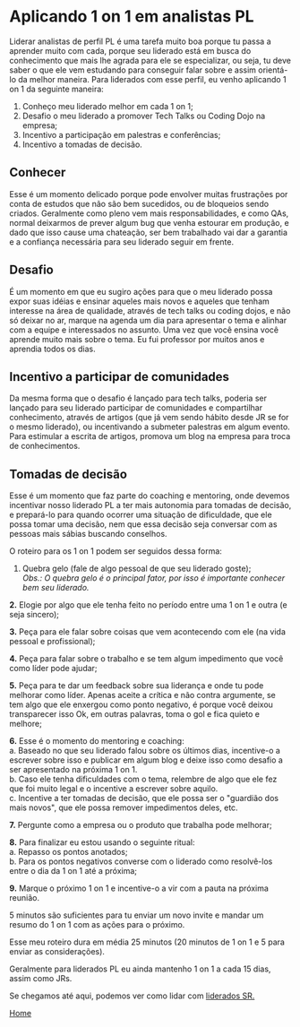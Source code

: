 # Aplicando 1 on 1 em analistas PL

Liderar analistas de perfil PL é uma tarefa muito boa porque tu passa a aprender muito com cada, porque seu liderado está em busca do conhecimento que mais lhe agrada para ele se especializar, ou seja, tu deve saber o que ele vem estudando para conseguir falar sobre e assim orientá-lo da melhor maneira. Para liderados com esse perfil, eu venho aplicando 1 on 1 da seguinte maneira:

1. Conheço meu liderado melhor em cada 1 on 1;
2. Desafio o meu liderado a promover Tech Talks ou Coding Dojo na empresa;
3. Incentivo a participação em palestras e conferências;
4. Incentivo a tomadas de decisão.

## Conhecer

Esse é um momento delicado porque pode envolver muitas frustrações por conta de estudos que não são bem sucedidos, ou de bloqueios sendo criados. Geralmente como pleno vem mais responsabilidades, e como QAs, normal deixarmos de prever algum bug que venha estourar em produção, e dado que isso cause uma chateação, ser bem trabalhado vai dar a garantia e a confiança necessária para seu liderado seguir em frente.

## Desafio

É um momento em que eu sugiro ações para que o meu liderado possa expor suas idéias e ensinar aqueles mais novos e aqueles que tenham interesse na área de qualidade, através de tech talks ou coding dojos, e não só deixar no ar, marque na agenda um dia para apresentar o tema e alinhar com a equipe e interessados no assunto.
Uma vez que você ensina você aprende muito mais sobre o tema. Eu fui professor por muitos anos e aprendia todos os dias.

## Incentivo a participar de comunidades

Da mesma forma que o desafio é lançado para tech talks, poderia ser lançado para seu liderado participar de comunidades e compartilhar conhecimento, através de artigos (que já vem sendo hábito desde JR se for o mesmo liderado), ou incentivando a submeter palestras em algum evento. Para estimular a escrita de artigos, promova um blog na empresa para troca de conhecimentos.

## Tomadas de decisão

Esse é um momento que faz parte do coaching e mentoring, onde devemos incentivar nosso liderado PL a ter mais autonomia para tomadas de decisão, e prepará-lo para quando ocorrer uma situação de dificuldade, que ele possa tomar uma decisão, nem que essa decisão seja conversar com as pessoas mais sábias buscando conselhos.

O roteiro para os 1 on 1 podem ser seguidos dessa forma:

1. Quebra gelo (fale de algo pessoal de que seu liderado goste);  
*Obs.: O quebra gelo é o principal fator, por isso é importante conhecer bem seu liderado.*  

**2.** Elogie por algo que ele tenha feito no período entre uma 1 on 1 e outra (e seja sincero);  

**3.** Peça para ele falar sobre coisas que vem acontecendo com ele (na vida pessoal e profissional);  

**4.** Peça para falar sobre o trabalho e se tem algum impedimento que você como líder pode ajudar;  

**5.** Peça para te dar um feedback sobre sua liderança e onde tu pode melhorar como líder. Apenas aceite a crítica e não contra argumente, se tem algo que ele enxergou como ponto negativo, é porque você deixou transparecer isso Ok, em outras palavras, toma o gol e fica quieto e melhore;  

**6.** Esse é o momento do mentoring e coaching:   
a. Baseado no que seu liderado falou sobre os últimos dias, incentive-o a escrever sobre isso e publicar em algum blog e deixe isso como desafio a ser apresentado na próxima 1 on 1.  
b. Caso ele tenha dificuldades com o tema, relembre de algo que ele fez que foi muito legal e o incentive a escrever sobre aquilo.  
c. Incentive a ter tomadas de decisão, que ele possa ser o "guardião dos mais novos", que ele possa remover impedimentos deles, etc.

**7.** Pergunte como a empresa ou o produto que trabalha pode melhorar;  

**8.** Para finalizar eu estou usando o seguinte ritual:  
a. Repasso os pontos anotados;  
b. Para os pontos negativos converse com o liderado como resolvê-los entre o dia da 1 on 1 até a próxima;  

**9.** Marque o próximo 1 on 1 e incentive-o a vir com a pauta na próxima reunião.

5 minutos são suficientes para tu enviar um novo invite e mandar um resumo do 1 on 1 com as ações para o próximo.

Esse meu roteiro dura em média 25 minutos (20 minutos de 1 on 1 e 5 para enviar as considerações).

Geralmente para liderados PL eu ainda mantenho 1 on 1 a cada 15 dias, assim como JRs.

Se chegamos até aqui, podemos ver como lidar com [liderados SR.](https://github.com/thiagomarquessp/1-on-1-melhorando-qas/blob/master/1-1-analistas-sr.md)

[Home](https://github.com/thiagomarquessp/1-on-1-melhorando-qas)
